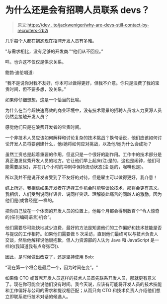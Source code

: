 # 为什么还是会有招聘人员联系 devs？

> 原文:[https://dev . to/jackweniger/why-are-devs-still-contact-by-recruiters-2b2i](https://dev.to/jackweniger/why-are-devs-still-contacted-by-recruiters--2b2i)

几乎每个人都在抱怨现在招聘开发人员有多难。

"与需求相比，没有足够的开发商."“他们从不回应。”

咩。也许这不仅仅是供求关系。

鲍勃·迪伦唱道:

“我不是说你对我不友好，你本可以做得更好，但我不介意。你只是浪费了我的宝贵时间，但不要多想，没关系。”

如果你仔细想想，这是一个恰当的比喻。

为什么在当今超快速高效的商业环境中，没有技术背景的招聘人员或人力资源人员仍然会接触开发人员？

感觉他们只是在浪费开发者的宝贵时间。

一个非技术人员应该如何解释和讨论复杂的技术挑战？换句话说，他们应该如何讨论开发人员将要创建什么，他/她将如何应对挑战，以及他/她为什么会成功？

虽然工资总是起着重要的作用，但这只是一个很好的副作用。工作中的技术部分是真正激发优秀开发人员的地方。它让他们早上起床(注:是的，这也是闹钟，他们可能需要尿尿)，并在几个小时的冲刺中保持流动状态(注:是的，咖啡也是)。

所以我并不是说开发者受到了不友好的对待，但是雇主可以做得更好，我介意！

综上所述，我相信如果开发者在选择工作机会时能够谈论技术，那将会更有意义。我相信，人们受到说同样语言、说同样笑话、理解彼此痛苦的同龄人的激励，因为他们是(或曾经是)一样的。

把你自己放在一个体面的开发人员的位置上，他每个月都会得到数百个“令人惊奇的(任何编码语言)机会”。

他们需要尽可能快地减少浪费，最好的方法是知道他们的工作偏好和技术技能是否与提议的工作相符。如果他们需要做 5 次采访，直到他们最终可以与技术负责人交谈，然后他解释说他很抱歉，但人力资源部的人认为 Java 和 JavaScript 是一样的(我知道我有点夸张😇)).

因此，是时候做出改变了，还是坚持使用 Bob:

“现在第一个将会是最后一个，因为时间在变”。"

如果像 CTO 或首席开发人员这样的技术人员首先联系开发人员，那就更有意义了。现在你可能会说他们没有时间。我今天说，应该有可能将开发人员的技术技能和工作偏好与公司的需求和提议相匹配；从而只向 CTO 和技术负责人介绍他们想立即联系进行技术对话的候选人。